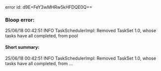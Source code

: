 error id: d9E+FeY3wMHRw5kHFDQE0Q==
### Bloop error:

25/06/18 00:42:51 INFO TaskSchedulerImpl: Removed TaskSet 1.0, whose tasks have all completed, from pool
#### Short summary: 

25/06/18 00:42:51 INFO TaskSchedulerImpl: Removed TaskSet 1.0, whose tasks have all completed, from ...